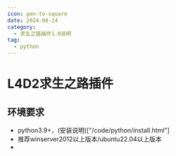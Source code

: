 ```yaml
---
icon: pen-to-square
date: 2024-08-24
category:
  - 求生之路插件1.0说明
tag:
  - python
---
```


# L4D2求生之路插件

## 环境要求

- python3.9+，(安装说明)["/code/python/install.html"]
- 推荐winserver2012以上版本/ubuntu22.04以上版本
- 